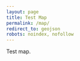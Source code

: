 ```yaml
---
layout: page
title: Test Map
permalink: /map/
redirect_to: geojson
robots: noindex, nofollow
---
```


Test map.  
